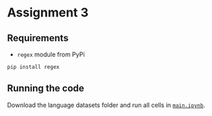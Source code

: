 # Assignment 3

## Requirements

- `regex` module from PyPi

```sh
pip install regex
```

## Running the code

Download the language datasets folder and run all cells in [`main.ipynb`](main.ipynb).
